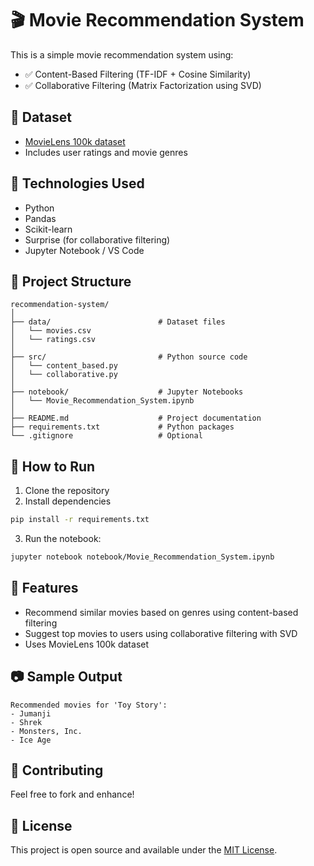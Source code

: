 # 🎬 Movie Recommendation System

This is a simple movie recommendation system using:
- ✅ Content-Based Filtering (TF-IDF + Cosine Similarity)
- ✅ Collaborative Filtering (Matrix Factorization using SVD)

## 📁 Dataset
- [MovieLens 100k dataset](https://grouplens.org/datasets/movielens/100k/)
- Includes user ratings and movie genres

## 🔧 Technologies Used
- Python
- Pandas
- Scikit-learn
- Surprise (for collaborative filtering)
- Jupyter Notebook / VS Code

## 📂 Project Structure

```
recommendation-system/
│
├── data/                        # Dataset files
│   └── movies.csv
│   └── ratings.csv
│
├── src/                         # Python source code
│   └── content_based.py
│   └── collaborative.py
│
├── notebook/                    # Jupyter Notebooks
│   └── Movie_Recommendation_System.ipynb
│
├── README.md                    # Project documentation
├── requirements.txt             # Python packages
└── .gitignore                   # Optional
```

## 🚀 How to Run

1. Clone the repository
2. Install dependencies

```bash
pip install -r requirements.txt
```

3. Run the notebook:

```bash
jupyter notebook notebook/Movie_Recommendation_System.ipynb
```

## 📌 Features

- Recommend similar movies based on genres using content-based filtering
- Suggest top movies to users using collaborative filtering with SVD
- Uses MovieLens 100k dataset

## 📷 Sample Output

```
Recommended movies for 'Toy Story':
- Jumanji
- Shrek
- Monsters, Inc.
- Ice Age
```

## 🤝 Contributing
Feel free to fork and enhance!

## 📄 License
This project is open source and available under the [MIT License](LICENSE).
